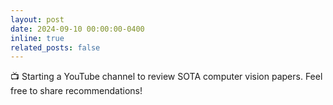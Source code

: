 ```yaml
---
layout: post
date: 2024-09-10 00:00:00-0400
inline: true
related_posts: false
---
```


📺 Starting a YouTube channel to review SOTA computer vision papers. Feel free to share recommendations!
